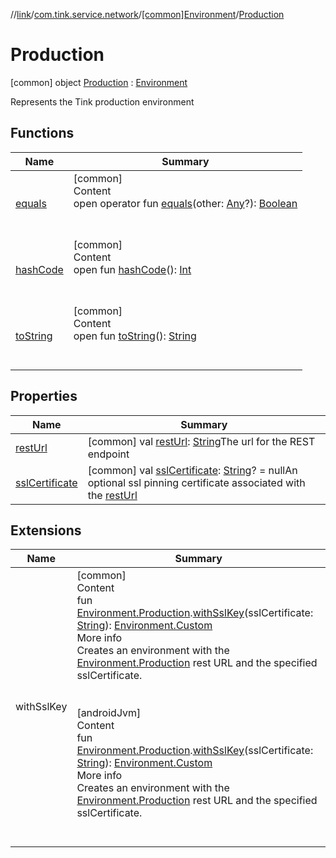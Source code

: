 //[link](../../../index.md)/[com.tink.service.network](../../index.md)/[[common]Environment](../index.md)/[Production](index.md)



# Production  
 [common] object [Production](index.md) : [Environment](../index.md)

Represents the Tink production environment

   


## Functions  
  
|  Name|  Summary| 
|---|---|
| <a name="kotlin/Any/equals/#kotlin.Any?/PointingToDeclaration/"></a>[equals](../../../com.tink.service.user/[common]-user-profile-service-impl/index.md#%5Bkotlin%2FAny%2Fequals%2F%23kotlin.Any%3F%2FPointingToDeclaration%2F%5D%2FFunctions%2F1135467963)| <a name="kotlin/Any/equals/#kotlin.Any?/PointingToDeclaration/"></a>[common]  <br>Content  <br>open operator fun [equals](../../../com.tink.service.user/[common]-user-profile-service-impl/index.md#%5Bkotlin%2FAny%2Fequals%2F%23kotlin.Any%3F%2FPointingToDeclaration%2F%5D%2FFunctions%2F1135467963)(other: [Any](https://kotlinlang.org/api/latest/jvm/stdlib/kotlin/-any/index.html)?): [Boolean](https://kotlinlang.org/api/latest/jvm/stdlib/kotlin/-boolean/index.html)  <br><br><br>
| <a name="kotlin/Any/hashCode/#/PointingToDeclaration/"></a>[hashCode](../../../com.tink.service.user/[common]-user-profile-service-impl/index.md#%5Bkotlin%2FAny%2FhashCode%2F%23%2FPointingToDeclaration%2F%5D%2FFunctions%2F1135467963)| <a name="kotlin/Any/hashCode/#/PointingToDeclaration/"></a>[common]  <br>Content  <br>open fun [hashCode](../../../com.tink.service.user/[common]-user-profile-service-impl/index.md#%5Bkotlin%2FAny%2FhashCode%2F%23%2FPointingToDeclaration%2F%5D%2FFunctions%2F1135467963)(): [Int](https://kotlinlang.org/api/latest/jvm/stdlib/kotlin/-int/index.html)  <br><br><br>
| <a name="kotlin/Any/toString/#/PointingToDeclaration/"></a>[toString](../../../com.tink.service.user/[common]-user-profile-service-impl/index.md#%5Bkotlin%2FAny%2FtoString%2F%23%2FPointingToDeclaration%2F%5D%2FFunctions%2F1135467963)| <a name="kotlin/Any/toString/#/PointingToDeclaration/"></a>[common]  <br>Content  <br>open fun [toString](../../../com.tink.service.user/[common]-user-profile-service-impl/index.md#%5Bkotlin%2FAny%2FtoString%2F%23%2FPointingToDeclaration%2F%5D%2FFunctions%2F1135467963)(): [String](https://kotlinlang.org/api/latest/jvm/stdlib/kotlin/-string/index.html)  <br><br><br>


## Properties  
  
|  Name|  Summary| 
|---|---|
| <a name="com.tink.service.network/Environment.Production/restUrl/#/PointingToDeclaration/"></a>[restUrl](index.md#%5Bcom.tink.service.network%2FEnvironment.Production%2FrestUrl%2F%23%2FPointingToDeclaration%2F%5D%2FProperties%2F1135467963)| <a name="com.tink.service.network/Environment.Production/restUrl/#/PointingToDeclaration/"></a> [common] val [restUrl](index.md#%5Bcom.tink.service.network%2FEnvironment.Production%2FrestUrl%2F%23%2FPointingToDeclaration%2F%5D%2FProperties%2F1135467963): [String](https://kotlinlang.org/api/latest/jvm/stdlib/kotlin/-string/index.html)The url for the REST endpoint   <br>
| <a name="com.tink.service.network/Environment.Production/sslCertificate/#/PointingToDeclaration/"></a>[sslCertificate](index.md#%5Bcom.tink.service.network%2FEnvironment.Production%2FsslCertificate%2F%23%2FPointingToDeclaration%2F%5D%2FProperties%2F1135467963)| <a name="com.tink.service.network/Environment.Production/sslCertificate/#/PointingToDeclaration/"></a> [common] val [sslCertificate](index.md#%5Bcom.tink.service.network%2FEnvironment.Production%2FsslCertificate%2F%23%2FPointingToDeclaration%2F%5D%2FProperties%2F1135467963): [String](https://kotlinlang.org/api/latest/jvm/stdlib/kotlin/-string/index.html)? = nullAn optional ssl pinning certificate associated with the [restUrl](../rest-url.md)   <br>


## Extensions  
  
|  Name|  Summary| 
|---|---|
| <a name="com.tink.service.network//withSslKey/com.tink.service.network.Environment.Production#kotlin.String/PointingToDeclaration/"></a>withSslKey| <a name="com.tink.service.network//withSslKey/com.tink.service.network.Environment.Production#kotlin.String/PointingToDeclaration/"></a>[common]  <br>Content  <br>fun [Environment.Production](index.md).[withSslKey](../../[common]with-ssl-key.md)(sslCertificate: [String](https://kotlinlang.org/api/latest/jvm/stdlib/kotlin/-string/index.html)): [Environment.Custom](../-custom/index.md)  <br>More info  <br>Creates an environment with the [Environment.Production](index.md) rest URL and the specified sslCertificate.  <br><br><br>[androidJvm]  <br>Content  <br>fun [Environment.Production](../../[android-jvm]-environment/-production/index.md).[withSslKey](../../[android-jvm]with-ssl-key.md)(sslCertificate: [String](https://kotlinlang.org/api/latest/jvm/stdlib/kotlin/-string/index.html)): [Environment.Custom](../../[android-jvm]-environment/-custom/index.md)  <br>More info  <br>Creates an environment with the [Environment.Production](../../[android-jvm]-environment/-production/index.md) rest URL and the specified sslCertificate.  <br><br><br>

